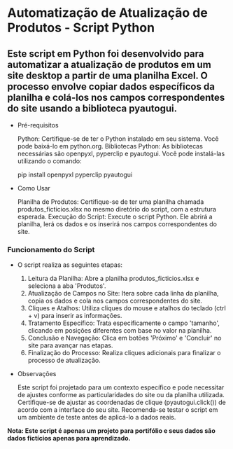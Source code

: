 # Automatização de Atualização de Produtos - Script Python

## Este script em Python foi desenvolvido para automatizar a atualização de produtos em um site desktop a partir de uma planilha Excel. O processo envolve copiar dados específicos da planilha e colá-los nos campos correspondentes do site usando a biblioteca pyautogui.

- Pré-requisitos

    Python: Certifique-se de ter o Python instalado em seu sistema. Você pode baixá-lo em python.org.
    Bibliotecas Python: As bibliotecas necessárias são openpyxl, pyperclip e pyautogui. Você pode instalá-las utilizando o comando:

    pip install openpyxl pyperclip pyautogui

- Como Usar

    Planilha de Produtos: Certifique-se de ter uma planilha chamada produtos_ficticios.xlsx no mesmo diretório do script, com a estrutura esperada.
    Execução do Script: Execute o script Python. Ele abrirá a planilha, lerá os dados e os inserirá nos campos correspondentes do site.

### Funcionamento do Script

- O script realiza as seguintes etapas:

    1. Leitura da Planilha: Abre a planilha produtos_ficticios.xlsx e seleciona a aba 'Produtos'.
    2. Atualização de Campos no Site: Itera sobre cada linha da planilha, copia os dados e cola nos campos correspondentes do site.
    3. Cliques e Atalhos: Utiliza cliques do mouse e atalhos do teclado (ctrl + v) para inserir as informações.
    4. Tratamento Específico: Trata especificamente o campo 'tamanho', clicando em posições diferentes com base no valor na planilha.
    5. Conclusão e Navegação: Clica em botões 'Próximo' e 'Concluir' no site para avançar nas etapas.
    6. Finalização do Processo: Realiza cliques adicionais para finalizar o processo de atualização.

- Observações

    Este script foi projetado para um contexto específico e pode necessitar de ajustes conforme as particularidades do site ou da planilha utilizada.
    Certifique-se de ajustar as coordenadas de clique (pyautogui.click()) de acordo com a interface do seu site.
    Recomenda-se testar o script em um ambiente de teste antes de aplicá-lo a dados reais.

**Nota: Este script é apenas um projeto para portifólio e seus dados são dados fictícios apenas para aprendizado.**
